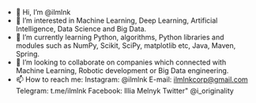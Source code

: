 - 👋 Hi, I’m @ilmlnk
- 👀 I’m interested in Machine Learning, Deep Learning, Artificial Intelligence, Data Science and Big Data.
- 🌱 I’m currently learning Python, algorithms, Python libraries and modules such as NumPy, Scikit, SciPy, matplotlib etc, Java, Maven, Spring. 
- 💞️ I’m looking to collaborate on companies which connected with Machine Learning, Robotic development or Big Data engineering.
- 📫 How to reach me:
Instagram: @ilmlnk
E-mail: ilmlnkcorp@gmail.com
Telegram: t.me/ilmlnk
Facebook: Illia Melnyk
Twitter" @i_originality

<!---
ilmlnk/ilmlnk is a ✨ special ✨ repository because its `README.md` (this file) appears on your GitHub profile.
You can click the Preview link to take a look at your changes.
--->
